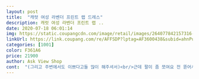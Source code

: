 ```yaml
---
layout: post 
title:  "캐럿 여성 라벤더 프린트 랩 드레스" 
description: 캐럿 여성 라벤더 프린트 랩 ..
date: 2020-07-18 06:01:14 
img: https://static.coupangcdn.com/image/retail/images/264077842157316-c6455a9a-4f63-4ab3-9acd-6593edcb0c9f.jpg 
linkUrl: https://link.coupang.com/re/AFFSDP?lptag=AF3600438&subid=ahnPublicAsk&pageKey=1762957975&itemId=3002428558&vendorItemId=70990664154&traceid=V0-113-6a4c8b065ec32f28 
categories: [1001] 
color: F361A6 
price: 21900 
author: Ask View Shop 
cont:  "(그리고 주변에서도 이쁘다고들 많이 해주셔서)<br/>근데 팔이 좀 쪼여요 전 뜯어서 제가 수선했어요<br/>두벌사는분이 많은데 충분히 그럴만한 가치는 있는데 전 요걸루 만족합니다<br/>또 없나.<br/>.<br/>보다가 새로 많이 올라왔길래<br/>막 베스트셀러고 그렇거든요.<br/><br/>무엇보다 차분하게 입을 수 있어서<br/>배송 하루만에 도착했꾸요 옷은 진짜 여름에 입기 너무 좋은 소재구 이뻐요<br/>브이라인도 과하게 가슴선이 노출되서 똑딱이 단추로 브이선 잡아줬네요<br/>사실 이 블랙+바이올렛 조합은 다른 쇼핑몰에서도<br/>아 몸매가 드러날것 같지만 전혀 그렇치않고 뱃살커버까지 무난히 지켜줘요<br/>엄청 고민하다 ㅋ 두 벌 샀어요<br/>역시나 로켓으로 옷 받는게 기분은 최고였구요 ㅋ<br/>올 여름은 이 원피스로 날 것 같네요!<br/>옷 핏이 이쁘네요<br/>완전 만족스럽습니다.<br/><br/>요건 프린트는 다르지만 색감은 거의 동일하고<br/>원단감 등은 제가 기대한 그대로에요<br/>원단이 증말 시원한소재네요<br/>이 정도 가격에 컬러감에<br/>이런 랩드레스가 천이 모자라 벌어지는것도 있는데 이건 전혀 그렇지 않네요.<br/> 제가 하체 비만인데도 맨아랫단이 2/3 넘게 감싸지고 앉았을때 살짝 벌어지는 정도입니다.<br/> 제 키는 160인데 발목위쪽까지 오네요.<br/> 천은 시원하게 입을 수 있을것 같는 폴리에스테르 재질입니다.<br/> 무늬도 예쁘네요.<br/><br/>이런원단 완전 맘에들어요<br/>지난 번에 초록색 랩드레스를 넘 잘입고 있어서<br/>한여름에도 무난히 입을수 있을만큼 완전 깃털처럼 가벼워서 옷은 입었으되 안입은듯 한 시원함이 있어요<br/>햇볕에 나가믄 어떨진 모르나 비침은 없는듯<br/>활용도도 엄청 높을 것 같아 주문했지요.<br/><br/>활용도에 편안함(랩드레스니 안 편할 수가) 까지.<br/><br/>" 
---
```

